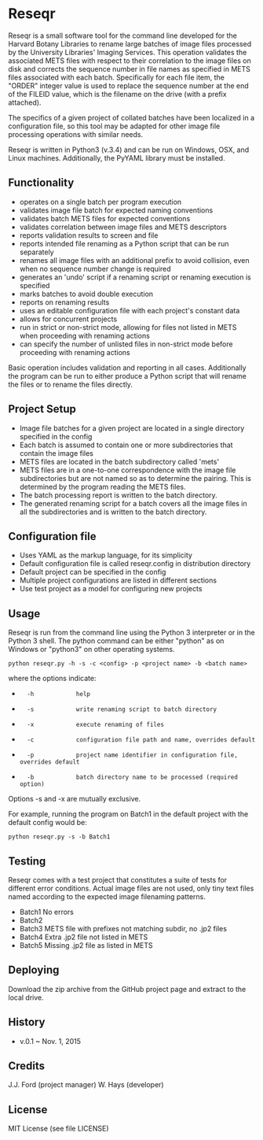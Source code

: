 # Reseqr

Reseqr is a small software tool for the command line developed for the Harvard Botany Libraries to rename large batches of image files processed by the University Libraries' Imaging Services.  This operation validates the associated METS files with respect to their correlation to the image files on disk and corrects the sequence number in file names as specified in METS files associated with each batch.  Specifically for each file item, the "ORDER" integer value is used to replace the sequence number at the end of the FILEID value, which is the filename on the drive (with a prefix attached).

The specifics of a given project of collated batches have been localized in a configuration file, so this tool may be adapted for other image file processing operations with similar needs.

Reseqr is written in Python3 (v.3.4) and can be run on Windows, OSX, and Linux machines.  Additionally, the PyYAML library must be installed.

## Functionality

   - operates on a single batch per program execution
   - validates image file batch for expected naming conventions
   - validates batch METS files for expected conventions
   - validates correlation between image files and METS descriptors
   - reports validation results to screen and file
   - reports intended file renaming as a Python script that can be run separately
   - renames all image files with an additional prefix to avoid collision, even when no sequence number change is required
   - generates an 'undo' script if a renaming script or renaming execution is specified
   - marks batches to avoid double execution
   - reports on renaming results
   - uses an editable configuration file with each project's constant data
   - allows for concurrent projects
   - run in strict or non-strict mode, allowing for files not listed in METS when proceeding with renaming actions
   - can specify the number of unlisted files in non-strict mode before proceeding with renaming actions

Basic operation includes validation and reporting in all cases.  Additionally the program can be run to either produce a Python script that will rename the files or to rename the files directly.

## Project Setup
   - Image file batches for a given project are located in a single directory specified in the config
   - Each batch is assumed to contain one or more subdirectories that contain the image files
   - METS files are located in the batch subdirectory called 'mets'
   - METS files are in a one-to-one correspondence with the image file subdirectories but are not named so as to determine the pairing.  This is determined by the program reading the METS files.
   - The batch processing report is written to the batch directory.
   - The generated renaming script for a batch covers all the image files in all the subdirectories and is written to the batch directory.

## Configuration file

  -  Uses YAML as the markup language, for its simplicity
  -  Default configuration file is called reseqr.config in distribution directory
  -  Default project can be specified in the config
  -  Multiple project configurations are listed in different sections
  -  Use test project as a model for configuring new projects

## Usage

Reseqr is run from the command line using the Python 3 interpreter or in the Python 3 shell.
The python command can be either "python" as on Windows or "python3" on other operating systems.

`python reseqr.py -h -s -c <config> -p <project name> -b <batch name>`

where the options indicate:
   -       -h            help
   -       -s            write renaming script to batch directory
   -       -x            execute renaming of files
   -       -c            configuration file path and name, overrides default
   -       -p            project name identifier in configuration file, overrides default
   -       -b            batch directory name to be processed (required option)

Options -s and -x are mutually exclusive.

For example, running the program on Batch1 in the default project with the default config would be:

`python reseqr.py -s -b Batch1`

## Testing

Reseqr comes with a test project that constitutes a suite of tests for different error conditions.
Actual image files are not used, only tiny text files named according to the expected image filenaming patterns.

  - Batch1    No errors
  - Batch2
  - Batch3    METS file with prefixes not matching subdir, no .jp2 files
  - Batch4    Extra .jp2 file not listed in METS
  - Batch5    Missing .jp2 file as listed in METS

## Deploying

Download the zip archive from the GitHub project page and extract to the local drive.

## History

   - v.0.1 ~ Nov. 1, 2015


## Credits

J.J. Ford (project manager)
W. Hays (developer)


## License

MIT License (see file LICENSE)

